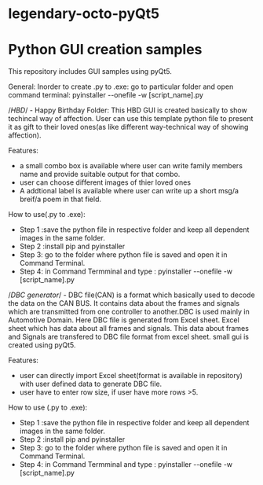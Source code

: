 # legendary-octo-pyQt5
# Python GUI creation samples

This repository includes GUI samples using pyQt5.

General: Inorder to create .py to .exe: go to particular folder and open command terminal: pyinstaller --onefile -w [script_name].py  

/*HBD*/ - Happy Birthday Folder: This HBD GUI is created basically to show techincal way of affection. User can use this template python file to present it as gift to their loved ones(as like different way-technical way of showing affection).

Features:
 - a small combo box is available where user can write family members name and provide suitable output for that combo.
 - user can choose different images of thier loved ones
 - A addtional label is available where user can write up a short msg/a breif/a poem in that field.  

How to use(.py to .exe):
 - Step 1 :save the python file in respective folder and keep all dependent images in the same folder.
 - Step 2 :install pip and pyinstaller
 - Step 3: go to the folder where python file is saved and open it in Command Terminal.
 - Step 4: in Command Termminal and type : pyinstaller --onefile -w [script_name].py

/*DBC generator*/ - DBC file(CAN) is a format which basically used to decode the data on the CAN BUS. It contains data about the frames and signals which are transmitted from one controller to another.DBC is used mainly in Automotive Domain. Here DBC file is generated from Excel sheet. Excel sheet which has data about all frames and signals. This data about frames and Signals are transfered to DBC file format from excel sheet.
small gui is created using pyQt5.

Features:
 - user can directly import Excel sheet(format is available in repository) with user defined data to generate DBC file.
 - user have to enter row size, if user have more rows >5.
  
How to use (.py to .exe):
 - Step 1 :save the python file in respective folder and keep all dependent images in the same folder.
 - Step 2 :install pip and pyinstaller
 - Step 3: go to the folder where python file is saved and open it in Command Terminal.
 - Step 4: in Command Termminal and type : pyinstaller --onefile -w [script_name].py
